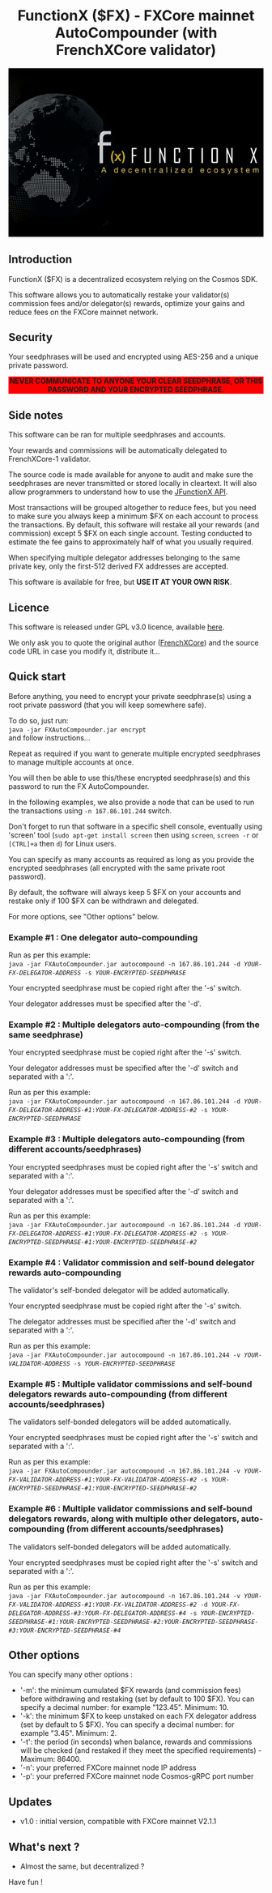 <!--
parent:
  order: false
-->

<div align="center">
  <h1>FunctionX ($FX) - FXCore mainnet AutoCompounder (with FrenchXCore validator)</h1>
</div>
<p align="center">
  <img src="./src/main/resources/logo-functionx-730x482.jpeg" />
</p>

## Introduction

<p>FunctionX ($FX) is a decentralized ecosystem relying on the Cosmos SDK.</p>
<p>This software allows you to automatically restake your validator(s) commission fees and/or delegator(s) rewards, optimize your gains and reduce fees on the FXCore mainnet network.</p>

## Security

<p>Your seedphrases will be used and encrypted using AES-256 and a unique private password.</p>
<p style="font-weight:bold; background: red; text-align: center;">NEVER COMMUNICATE TO ANYONE YOUR CLEAR SEEDPHRASE, OR THIS PASSWORD AND YOUR ENCRYPTED SEEDPHRASE.</p>

## Side notes

<p>This software can be ran for multiple seedphrases and accounts.</p>
<p>Your rewards and commissions will be automatically delegated to FrenchXCore-1 validator.</p>
<p>The source code is made available for anyone to audit and make sure the seedphrases are never transmitted or stored locally in cleartext. It will also allow programmers to understand how to use the <a href="https://github.com/FrenchXCore/JFunctionxApi">JFunctionX API</a>.</p>
<p>Most transactions will be grouped altogether to reduce fees, but you need to make sure you always keep a minimum $FX on each account to process the transactions. By default, this software will restake all your rewards (and commission) except 5 $FX on each single account. Testing conducted to estimate the fee gains to approximately half of what you usually required.</p>
<p>When specifying multiple delegator addresses belonging to the same private key, only the first-512 derived FX addresses are accepted.</p>
<p>This software is available for free, but <span style="font-weight: bolder">USE IT AT YOUR OWN RISK</span>.</p>

## Licence

<p>This software is released under GPL v3.0 licence, available <a href="https://www.gnu.org/licenses/gpl-3.0.html">here</a>.</p>
<p>We only ask you to quote the original author (<a href="https://twitter.com/FrenchXCore1">FrenchXCore</a>) and the source code URL in case you modify it, distribute it...</p>

## Quick start

<p>Before anything, you need to encrypt your private seedphrase(s) using a root private password (that you will keep somewhere safe).</p>
<p>To do so, just run: <br/><code>java -jar FXAutoCompounder.jar encrypt</code><br/>and follow instructions...</p>
<p>Repeat as required if you want to generate multiple encrypted seedphrases to manage multiple accounts at once.</p>
<p>You will then be able to use this/these encrypted seedphrase(s) and this password to run the FX AutoCompounder.</p>
<p>In the following examples, we also provide a node that can be used to run the transactions using <code>-n 167.86.101.244</code> switch.</p>
<p>Don't forget to run that software in a specific shell console, eventually using 'screen' tool (<code>sudo apt-get install screen</code> then using <code>screen</code>, <code>screen -r</code> or <code>[CTRL]+a</code> then <code>d</code>) for Linux users.</p>
<p>You can specify as many accounts as required as long as you provide the encrypted seedphrases (all encrypted with the same private root password).</p>
<p>By default, the software will always keep 5 $FX on your accounts and restake only if 100 $FX can be withdrawn and delegated.</p>
<p>For more options, see "Other options" below.</p>

### Example #1 : One delegator auto-compounding
<p>Run as per this example: <br/><code>java -jar FXAutoCompounder.jar autocompound -n 167.86.101.244 -d <i>YOUR-FX-DELEGATOR-ADDRESS</i> -s <i>YOUR-ENCRYPTED-SEEDPHRASE</i></code></p>
<p>Your encrypted seedphrase must be copied right after the '-s' switch.</p>
<p>Your delegator addresses must be specified after the '-d'.</p>

### Example #2 : Multiple delegators auto-compounding (from the same seedphrase)
<p>Your encrypted seedphrase must be copied right after the '-s' switch.</p>
<p>Your delegator addresses must be specified after the '-d' switch and separated with a ':'.</p>
<p>Run as per this example: <br/><code>java -jar FXAutoCompounder.jar autocompound -n 167.86.101.244 -d <i>YOUR-FX-DELEGATOR-ADDRESS-#1</i>:<i>YOUR-FX-DELEGATOR-ADDRESS-#2</i> -s <i>YOUR-ENCRYPTED-SEEDPHRASE</i></code></p>

### Example #3 : Multiple delegators auto-compounding (from different accounts/seedphrases)
<p>Your encrypted seedphrases must be copied right after the '-s' switch and separated with a ':'.</p>
<p>Your delegator addresses must be specified after the '-d' switch and separated with a ':'.</p>
<p>Run as per this example: <br/><code>java -jar FXAutoCompounder.jar autocompound -n 167.86.101.244 -d <i>YOUR-FX-DELEGATOR-ADDRESS-#1</i>:<i>YOUR-FX-DELEGATOR-ADDRESS-#2</i> -s <i>YOUR-ENCRYPTED-SEEDPHRASE-#1:YOUR-ENCRYPTED-SEEDPHRASE-#2</i></code></p>

### Example #4 : Validator commission and self-bound delegator rewards auto-compounding
<p>The validator's self-bonded delegator will be added automatically.</p>
<p>Your encrypted seedphrase must be copied right after the '-s' switch.</p>
<p>The delegator addresses must be specified after the '-d' switch and separated with a ':'.</p>
<p>Run as per this example: <br/><code>java -jar FXAutoCompounder.jar autocompound -n 167.86.101.244 -v <i>YOUR-VALIDATOR-ADDRESS</i> -s <i>YOUR-ENCRYPTED-SEEDPHRASE</i></code></p>

### Example #5 : Multiple validator commissions and self-bound delegators rewards auto-compounding (from different accounts/seedphrases)
<p>The validators self-bonded delegators will be added automatically.</p>
<p>Your encrypted seedphrases must be copied right after the '-s' switch and separated with a ':'.</p>
<p>Run as per this example: <br/><code>java -jar FXAutoCompounder.jar autocompound -n 167.86.101.244 -v <i>YOUR-FX-VALIDATOR-ADDRESS-#1</i>:<i>YOUR-FX-VALIDATOR-ADDRESS-#2</i> -s <i>YOUR-ENCRYPTED-SEEDPHRASE-#1:YOUR-ENCRYPTED-SEEDPHRASE-#2</i></code></p>

### Example #6 : Multiple validator commissions and self-bound delegators rewards, along with multiple other delegators, auto-compounding (from different accounts/seedphrases)
<p>The validators self-bonded delegators will be added automatically.</p>
<p>Your encrypted seedphrases must be copied right after the '-s' switch and separated with a ':'.</p>
<p>Run as per this example: <br/><code>java -jar FXAutoCompounder.jar autocompound -n 167.86.101.244 -v <i>YOUR-FX-VALIDATOR-ADDRESS-#1</i>:<i>YOUR-FX-VALIDATOR-ADDRESS-#2</i> -d <i>YOUR-FX-DELEGATOR-ADDRESS-#3</i>:<i>YOUR-FX-DELEGATOR-ADDRESS-#4</i> -s <i>YOUR-ENCRYPTED-SEEDPHRASE-#1:YOUR-ENCRYPTED-SEEDPHRASE-#2:YOUR-ENCRYPTED-SEEDPHRASE-#3:YOUR-ENCRYPTED-SEEDPHRASE-#4</i></code></p>

## Other options

<p>You can specify many other options :</p>
<ul>
<li>'-m': the minimum cumulated $FX rewards (and commission fees) before withdrawing and restaking (set by default to 100 $FX). You can specify a decimal number: for example "123.45". Minimum: 10.</li>
<li>'-k': the minimum $FX to keep unstaked on each FX delegator address (set by default to 5 $FX). You can specify a decimal number: for example "3.45". Minimum: 2.</li>
<li>'-t': the period (in seconds) when balance, rewards and commissions will be checked (and restaked if they meet the specified requirements) - Maximum: 86400.</li>
<li>'-n': your preferred FXCore mainnet node IP address</li>
<li>'-p': your preferred FXCore mainnet node Cosmos-gRPC port number</li>
</ul>

## Updates
- v1.0 : initial version, compatible with FXCore mainnet V2.1.1

## What's next ?
- Almost the same, but decentralized ?

Have fun !